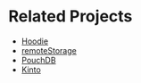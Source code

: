 # Related Projects

- [Hoodie](http://hood.ie/)
- [remoteStorage](http://remotestorage.io/)
- [PouchDB](http://pouchdb.com/)
- [Kinto](http://kintojs.readthedocs.org)
